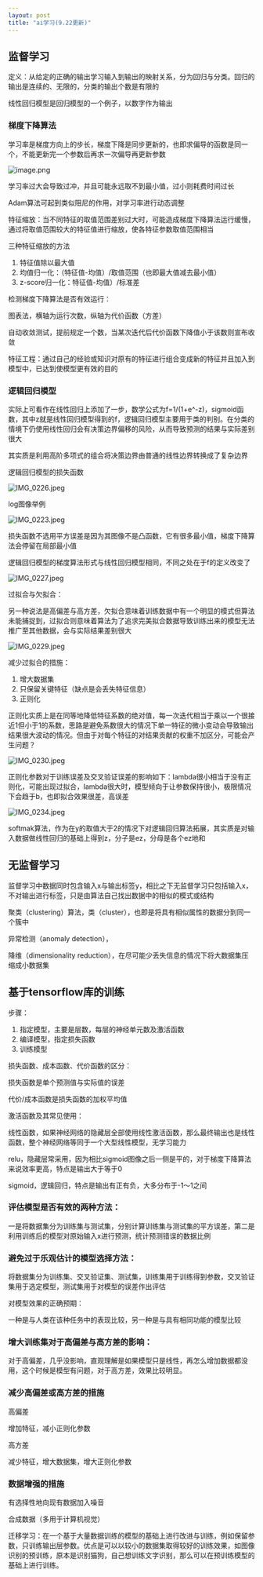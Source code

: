```yaml
---
layout: post
title: "ai学习(9.22更新)"
---
```


## 监督学习

定义：从给定的正确的输出学习输入到输出的映射关系，分为回归与分类。回归的输出是连续的、无限的，分类的输出个数是有限的

线性回归模型是回归模型的一个例子，以数字作为输出

### 梯度下降算法

学习率是梯度方向上的步长，梯度下降是同步更新的，也即求偏导的函数是同一个，不能更新完一个参数后再求一次偏导再更新参数

![image.png](image.png)

学习率过大会导致过冲，并且可能永远取不到最小值，过小则耗费时间过长

Adam算法可起到类似阻尼的作用，对学习率进行动态调整

特征缩放：当不同特征的取值范围差别过大时，可能造成梯度下降算法运行缓慢，通过将取值范围较大的特征值进行缩放，使各特征参数取值范围相当

三种特征缩放的方法

1. 特征值除以最大值
2. 均值归一化：（特征值-均值）/取值范围（也即最大值减去最小值）
3. z-score归一化：特征值-均值）/标准差

检测梯度下降算法是否有效运行：

图表法，横轴为运行次数，纵轴为代价函数（方差）

自动收敛测试，提前规定一个数，当某次迭代后代价函数下降值小于该数则宣布收敛

特征工程：通过自己的经验或知识对原有的特征进行组合变成新的特征并且加入到模型中，已达到使模型更有效的目的

### 逻辑回归模型

实际上可看作在线性回归上添加了一步，数学公式为f=1/(1+e^-z)，sigmoid函数，其中z就是线性回归模型得到的f，逻辑回归模型主要用于类的判别。在分类的情境下仍使用线性回归会有决策边界偏移的风险，从而导致预测的结果与实际差别很大

其实质是利用高阶多项式的组合将决策边界由普通的线性边界转换成了复杂边界

逻辑回归模型的损失函数

![IMG_0226.jpeg](IMG_0226.jpeg)

log图像举例

![IMG_0223.jpeg](IMG_0223.jpeg)

损失函数不选用平方误差是因为其图像不是凸函数，它有很多最小值，梯度下降算法会停留在局部最小值

逻辑回归模型的梯度算法形式与线性回归模型相同，不同之处在于f的定义改变了

![IMG_0227.jpeg](IMG_0227.jpeg)

过拟合与欠拟合：

另一种说法是高偏差与高方差，欠拟合意味着训练数据中有一个明显的模式但算法未能捕捉到，过拟合则意味着算法为了追求完美拟合数据导致训练出来的模型无法推广至其他数据，会与实际结果差别很大

![IMG_0229.jpeg](IMG_0229.jpeg)

减少过拟合的措施：

1. 增大数据集
2. 只保留关键特征（缺点是会丢失特征信息）
3. 正则化

正则化实质上是在同等地降低特征系数的绝对值，每一次迭代相当于乘以一个很接近1但小于1的系数，思路是避免系数很大的情况下单一特征的微小变动会导致输出结果很大波动的情况。但由于对每个特征的对结果贡献的权重不加区分，可能会产生问题？

![IMG_0230.jpeg](IMG_0230.jpeg)

正则化参数对于训练误差及交叉验证误差的影响如下：lambda很小相当于没有正则化，可能出现过拟合，lambda很大时，模型倾向于让参数保持很小，极限情况下会趋于b，也即拟合效果很差，高误差

![IMG_0234.jpeg](IMG_0234.jpeg)

softmak算法，作为在y的取值大于2的情况下对逻辑回归算法拓展，其实质是对输入数据做线性回归的基础上得到z，分子是ez，分母是各个ez地和

## 无监督学习

监督学习中数据同时包含输入x与输出标签y，相比之下无监督学习只包括输入x，不对输出进行标签，只是由算法自己找出数据中的相似的模式或结构

聚类（clustering）算法，类（cluster），也即是将具有相似属性的数据分到同一个簇中

异常检测（anomaly detection），

降维（dimensionality reduction），在尽可能少丢失信息的情况下将大数据集压缩成小数据集

## 基于tensorflow库的训练

步骤：

1. 指定模型，主要是层数，每层的神经单元数及激活函数
2. 编译模型，指定损失函数
3. 训练模型

损失函数、成本函数、代价函数的区分：

损失函数是单个预测值与实际值的误差

代价/成本函数是损失函数的加权平均值

激活函数及其常见使用：

线性函数，如果神经网络的隐藏层全部使用线性激活函数，那么最终输出也是线性函数，整个神经网络等同于一个大型线性模型，无学习能力

relu，隐藏层常采用，因为相比sigmoid图像之后一侧是平的，对于梯度下降算法来说效率更高，特点是输出大于等于0

sigmoid，逻辑回归，特点是输出有正有负，大多分布于-1～1之间

### 评估模型是否有效的两种方法：

一是将数据集分为训练集与测试集，分别计算训练集与测试集的平方误差，第二是利用训练后的模型对原始输入x进行预测，统计预测错误的数据比例

### 避免过于乐观估计的模型选择方法：

将数据集分为训练集、交叉验证集、测试集，训练集用于训练得到参数，交叉验证集用于选定模型，测试集用于对模型的误差作出评估

对模型效果的正确预期：

一种是与人类在该种任务中的表现比较，另一种是与具有相同功能的模型比较

### 增大训练集对于高偏差与高方差的影响：

对于高偏差，几乎没影响，直观理解是如果模型只是线性，再怎么增加数据都没用，这个时候是模型有问题，对于高方差，效果比较明显。

### 减少高偏差或高方差的措施

高偏差

增加特征，减小正则化参数

高方差

减少特征，增大数据集，增大正则化参数

### 数据增强的措施

有选择性地向现有数据加入噪音

合成数据（多用于计算机视觉）

迁移学习：在一个基于大量数据训练的模型的基础上进行改进与训练，例如保留参数，只训练输出层参数。优点是可以以较小的数据集取得较好的训练效果，如图像识别的预训练，原本是识别猫狗，自己想训练文字识别，那么可以在预训练模型的基础上进行训练。

